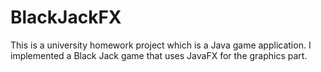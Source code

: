 # BlackJackFX
This is a university homework project which is a Java game application. I implemented a Black Jack game that uses JavaFX for the graphics part.
